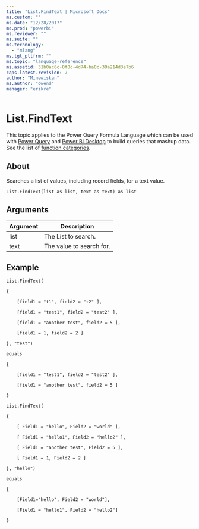 ```yaml
---
title: "List.FindText | Microsoft Docs"
ms.custom: ""
ms.date: "12/28/2017"
ms.prod: "powerbi"
ms.reviewer: ""
ms.suite: ""
ms.technology: 
  - "mlang"
ms.tgt_pltfrm: ""
ms.topic: "language-reference"
ms.assetid: 31b0ac6c-0f0c-4d74-ba0c-39a214d3e7b6
caps.latest.revision: 7
author: "Minewiskan"
ms.author: "owend"
manager: "erikre"
---
```

# List.FindText
This topic applies to the Power Query Formula Language which can be used with [Power Query](https://support.office.com/article/Introduction-to-Microsoft-Power-Query-for-Excel-6E92E2F4-2079-4E1F-BAD5-89F6269CD605) and [Power BI Desktop](http://go.microsoft.com/fwlink/p/?LinkId=618607) to build queries that mashup data. See the list of [function categories](https://msdn.microsoft.com/en-us/library/mt211003.aspx).  
  
## About  
Searches a list of values, including record fields, for a text value.  
  
```  
List.FindText(list as list, text as text) as list  
```  
  
## Arguments  
  
|Argument|Description|  
|------------|---------------|  
|list|The List to search.|  
|text|The value to search for.|  
  
## Example  
  
```  
List.FindText(  
  
{  
  
    [field1 = "t1", field2 = "t2" ],  
  
    [field1 = "test1", field2 = "test2" ],  
  
    [field1 = "another test", field2 = 5 ],  
  
    [field1 = 1, field2 = 2 ]  
  
}, "test")  
  
equals  
  
{  
  
    [field1 = "test1", field2 = "test2" ],  
  
    [field1 = "another test", field2 = 5 ]  
  
}  
  
List.FindText(  
  
{  
  
    [ Field1 = "hello", Field2 = "world" ],  
  
    [ Field1 = "hello1", Field2 = "hello2" ],  
  
    [ Field1 = "another test", Field2 = 5 ],  
  
    [ Field1 = 1, Field2 = 2 ]  
  
}, "hello")  
  
equals  
  
{  
  
    [Field1="hello", Field2 = "world"],  
  
    [Field1 = "hello1", Field2 = "hello2"]  
  
}  
```  
